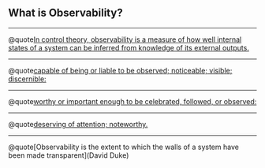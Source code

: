 ## What is Observability?

---

@quote[In control theory, observability is a measure of how well internal states of a system can be inferred from knowledge of its external outputs.](wikipedia.org/wiki/Observability)

---

@quote[capable of being or liable to be observed; noticeable; visible; discernible:](dictionary.com/browse/observability)

---

@quote[worthy or important enough to be celebrated, followed, or observed:](dictionary.com/browse/observability)

---

@quote[deserving of attention; noteworthy.](dictionary.com/browse/observability)

---

@quote[Observability is the extent to which the walls of a system have been made transparent](David Duke)